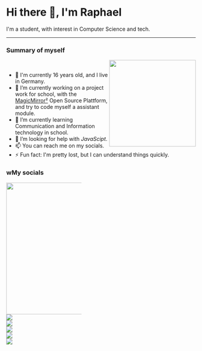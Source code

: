 # Hi there 👋, I'm Raphael
I'm a student, with interest in Computer Science and tech.

---

<h3>Summary of myself </h3>

<img align="right" src="https://user-images.githubusercontent.com/94311729/144040955-cf87a2be-f8bf-4552-91d6-0019124b989b.gif" width="230" height="230" />
<br clear="left"/>

- 👤 I'm currently 16 years old, and I live in Germany.
- 🔭 I’m currently working on a project work for school, with the [MagicMirror²](https://magicmirror.builders) Open Source Plattform, and try to code myself a assistant module.
- 🌱 I’m currently learning Communication and Information technology in school.
- 🤔 I’m looking for help with *JavaScipt*.
- 📫 You can reach me on my socials.
- ⚡️ Fun fact: I'm pretty lost, but I can understand things quickly.

<h3> wMy socials </h3>

<div style="width:200px;">
          <p>
                    <img align="left" src="https://user-images.githubusercontent.com/94311729/144046995-4f17da8b-fd77-4cca-84b8-f6f176e05534.gif" width="350" height="350" />
          <br clear="right"/>
          </p>
          <p align="left">     
                    <a href="https://discord.com/users/rqhi#0333/">
                              <img src="https://user-images.githubusercontent.com/94311729/144032816-c7617406-d68a-4666-a08f-e3d23f4931e6.png">
                    </a>
                    <br>
                    <a href="https://twitter.com/hereisraphi">
                              <img src="https://user-images.githubusercontent.com/94311729/144032841-4b1d0f6b-c619-48bb-9a96-ed08f07d4677.png">
                    </a>
                    <br>
                    <a href="https://www.instagram.com/hereisraphi/">
                              <img src="https://user-images.githubusercontent.com/94311729/144032824-724a8786-4a6a-401f-a0a1-076725a36f37.png">
                    </a>
                    <br>
                    <a href="https://www.snapchat.com/add/raqhii?share_id=QTMzQUNB&locale=en_DE">
                              <img src="https://user-images.githubusercontent.com/94311729/144032806-ea0549f7-1422-4090-84cb-e81dc38dbae1.png">
                    </a>
                    <br>
                    <a href="https://open.spotify.com/user/y2rey1npxa1ked2p7h7odu3zw?si=ab875dcf813a4bf03">
                              <img src="https://user-images.githubusercontent.com/94311729/144032832-71ea1b5c-5f00-4263-8a28-9a837bb8dfe0.png">
                    </a>
          </p>                                       
</div>

